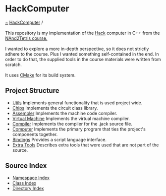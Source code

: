 <a id="hackcomputer"></a>
<h1>HackComputer</h1>
<a href="https://github.com/CharlesCarley/HackComputer#~">~</a>
<a href="index.md#index">HackComputer</a>
<span class="inline-text">/</span>
<span class="bold-text"><b></b></span>
<br/>
<br/>
<span class="inline-text">This repository is my implementation of the </span>
<a href="namespaceHack.md#hack">Hack</a>
<span class="inline-text"> computer in C++ from the </span>
<a href="https://www.coursera.org/learn/build-a-computer#nand2tetris-course.">NAnd2Tetris course.</a>
<br/>
<br/>
<span class="inline-text">
I wanted to explore a more in-depth perspective, so it does not strictly adhere to the course. Plus I wanted something self-contained in the end. In order to do that, the supplied tools in the course materials were written from scratch. </span>
<br/>
<br/>
<span class="inline-text">
It uses </span>
<a href="Hc00.md#hc00">CMake</a>
<span class="inline-text"> for its build system.</span>
<a id="project-structure"></a>
<h2>Project Structure</h2>
<ul>
<li><a href="Hc01.md#hc01">Utils</a>
<span class="inline-text"> Implements general functionality that is used project wide.</span>
</li>
<li><a href="Hc02.md#hc02">Chips</a>
<span class="inline-text"> Implements the circuit class library.</span>
</li>
<li><a href="Hc03.md#hc03">Assembler</a>
<span class="inline-text"> Implements the machine code compiler.</span>
</li>
<li><a href="Hc04.md#hc04">Virtual Machine</a>
<span class="inline-text"> Implements the virtual machine compiler.</span>
</li>
<li><a href="Hc05.md#hc05">Compiler</a>
<span class="inline-text"> Implements the compiler for the .jack source file.</span>
</li>
<li><a href="Hc06.md#hc06">Computer</a>
<span class="inline-text"> Implements the primary program that ties the project&apos;s components together.</span>
</li>
<li><a href="Hc07.md#hc07">Bindings</a>
<span class="inline-text"> Provides a script language interface.</span>
</li>
<li><a href="Hc08.md#hc08">Extra Tools</a>
<span class="inline-text"> Describes extra tools that were used that are not part of the source.</span>
</li>
</ul>
<a id="source-index"></a>
<h2>Source Index</h2>
<ul>
<li><a href="namespace_index.md#namespace-index">Namespace Index</a>
</li>
<li><a href="class_index.md#class-index">Class Index</a>
</li>
<li><a href="directory_index.md#directory-index">Directory Index</a>
</li>
</ul>
</div>
</div>
</body>
</html>
